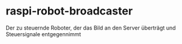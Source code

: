 # raspi-robot-broadcaster
Der zu steuernde Roboter, der das Bild an den Server überträgt und Steuersignale entgegennimmt
